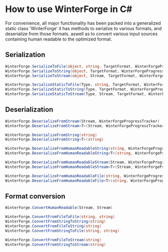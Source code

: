 
# How to use WinterForge in C#

For convenience, all major functionality has been packed into a generalized static class 'WinterForge' it has methods to 
serialize to various formats, and deserialize from those formats. aswell as to convert various input sources containing human 
readable to the optimized format.

## Serialization

```cs
WinterForge.SerializeToFile(object, string, TargetFormat, WinterForgeProgressTracker)
WinterForge.SerializeToString(object, TargetFormat, WinterForgeProgressTracker)
WinterForge.SerializeToStream(object, Stream, TargetFormat, WinterForgeProgressTracker)

WinterForge.SerializeStaticToFile(Type, string, TargetFormat, WinterForgeProgressTracker)
WinterForge.SerializeStaticToString(Type, TargetFormat, WinterForgeProgressTracker)
WinterForge.SerializeStaticToStream(Type, Stream, TargetFormat, WinterForgeProgressTracker)
```

## Deserialization

```cs
WinterForge.DeserializeFromStream(Stream, WinterForgeProgressTracker)
WinterForge.DeserializeFromStream<T>(Stream, WinterForgeProgressTracker)

WinterForge.DeserializeFromString(string)
WinterForge.DeserializeFromString<T>(string)

WinterForge.DeserializeFromHumanReadableString(string, WinterForgeProgressTracker)
WinterForge.DeserializeFromHumanReadableString<T>(string, WinterForgeProgressTracker)

WinterForge.DeserializeFromHumanReadableStream(Stream, WinterForgeProgressTracker)
WinterForge.DeserializeFromHumanReadableStream<T>(Stream, WinterForgeProgressTracker)

WinterForge.DeserializeFromHumanReadableFile(string, WinterForgeProgressTracker)
WinterForge.DeserializeFromHumanReadableFile<T>(string, WinterForgeProgressTracker)
```

## Format conversion
```cs
WinterForge.ConvertHumanReadable(Stream, Stream)

WinterForge.ConvertFromFileToFile(string, string)
WinterForge.ConvertFromStringToString(string)
WinterForge.ConvertFromFileToString(string)
WinterForge.ConvertFromStringToFile(string, string)

WinterForge.ConvertFromFileToStream(string)
WinterForge.ConvertFromStringToStream(string)
```
